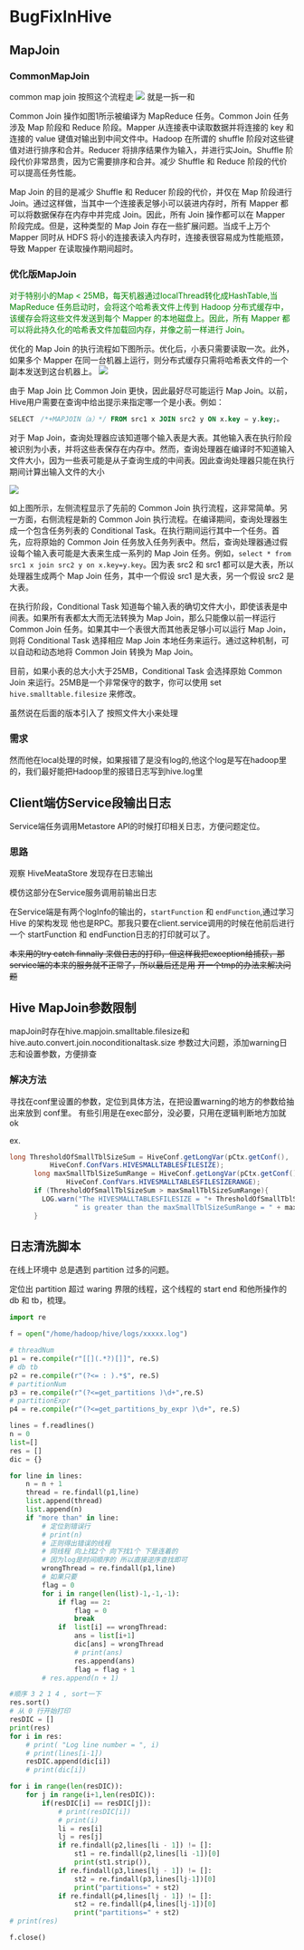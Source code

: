 # BugFixInHive
## MapJoin
### CommonMapJoin 
common map join 按照这个流程走
![](../pics/Hive.jpeg)
就是一拆一和

Common Join 操作如图1所示被编译为 MapReduce 任务。Common Join 任务涉及 Map 阶段和 Reduce 阶段。Mapper 从连接表中读取数据并将连接的 key 和连接的 value 键值对输出到中间文件中。Hadoop 在所谓的 shuffle 阶段对这些键值对进行排序和合并。Reducer 将排序结果作为输入，并进行实Join。Shuffle 阶段代价非常昂贵，因为它需要排序和合并。减少 Shuffle 和 Reduce 阶段的代价可以提高任务性能。

Map Join 的目的是减少 Shuffle 和 Reducer 阶段的代价，并仅在 Map 阶段进行 Join。通过这样做，当其中一个连接表足够小可以装进内存时，所有 Mapper 都可以将数据保存在内存中并完成 Join。因此，所有 Join 操作都可以在 Mapper 阶段完成。但是，这种类型的 Map Join 存在一些扩展问题。当成千上万个 Mapper 同时从 HDFS 将小的连接表读入内存时，连接表很容易成为性能瓶颈，导致 Mapper 在读取操作期间超时。

### 优化版MapJoin

<font color = green>
对于特别小的Map < 25MB，每天机器通过localThread转化成HashTable,当 MapReduce 任务启动时，会将这个哈希表文件上传到 Hadoop 分布式缓存中，该缓存会将这些文件发送到每个 Mapper 的本地磁盘上。因此，所有 Mapper 都可以将此持久化的哈希表文件加载回内存，并像之前一样进行 Join。
</font>

优化的 Map Join 的执行流程如下图所示。优化后，小表只需要读取一次。此外，如果多个 Mapper 在同一台机器上运行，则分布式缓存只需将哈希表文件的一个副本发送到这台机器上。
![](../pics/RDBinHive.jpeg)

由于 Map Join 比 Common Join 更快，因此最好尽可能运行 Map Join。以前，Hive用户需要在查询中给出提示来指定哪一个是小表。例如：
```SQL
SELECT　/*+MAPJOIN（a）*/ FROM src1 x JOIN src2 y ON x.key = y.key;。
```
对于 Map Join，查询处理器应该知道哪个输入表是大表。其他输入表在执行阶段被识别为小表，并将这些表保存在内存中。然而，查询处理器在编译时不知道输入文件大小，因为一些表可能是从子查询生成的中间表。因此查询处理器只能在执行期间计算出输入文件的大小

![](../pics/25MB_limit.jpeg)

如上图所示，左侧流程显示了先前的 Common Join 执行流程，这非常简单。另一方面，右侧流程是新的 Common Join 执行流程。在编译期间，查询处理器生成一个包含任务列表的 Conditional Task。在执行期间运行其中一个任务。首先，应将原始的 Common Join 任务放入任务列表中。然后，查询处理器通过假设每个输入表可能是大表来生成一系列的 Map Join 任务。例如，`select * from src1 x join src2 y on x.key=y.key`。因为表 src2 和 src1 都可以是大表，所以处理器生成两个 Map Join 任务，其中一个假设 src1 是大表，另一个假设 src2 是大表。

在执行阶段，Conditional Task 知道每个输入表的确切文件大小，即使该表是中间表。如果所有表都太大而无法转换为 Map Join，那么只能像以前一样运行 Common Join 任务。如果其中一个表很大而其他表足够小可以运行 Map Join，则将 Conditional Task 选择相应 Map Join 本地任务来运行。通过这种机制，可以自动和动态地将 Common Join 转换为 Map Join。

目前，如果小表的总大小大于25MB，Conditional Task 会选择原始 Common Join 来运行。25MB是一个非常保守的数字，你可以使用 set `hive.smalltable.filesize` 来修改。

虽然说在后面的版本引入了 按照文件大小来处理

### 需求 

然而他在local处理的时候，如果报错了是没有log的,他这个log是写在hadoop里的，我们最好能把Hadoop里的报错日志写到hive.log里


## Client端仿Service段输出日志
Service端任务调用Metastore API的时候打印相关日志，方便问题定位。

### 思路 
观察 HiveMeataStore 发现存在日志输出

模仿这部分在Service服务调用前输出日志

在Service端是有两个logInfo的输出的，`startFunction` 和 `endFunction`,通过学习 Hive 的架构发现 他也是RPC。那我只要在client.service调用的时候在他前后进行一个 startFunction 和 endFunction日志的打印就可以了。

~~本来用的try catch finnally 来做日志的打印，但这样我把exception给捕获，那service端的本来的服务就不正常了，所以最后还是用 开一个tmp的办法来解决问题~~

## Hive MapJoin参数限制

mapJoin时存在hive.mapjoin.smalltable.filesize和 hive.auto.convert.join.noconditionaltask.size 参数过大问题，添加warning日志和设置参数，方便排查
### 解决方法

寻找在conf里设置的参数，定位到具体方法，在把设置warning的地方的参数给抽出来放到 conf里。
有些引用是在exec部分，没必要，只用在逻辑判断地方加就ok

ex.
```java
long ThresholdOfSmallTblSizeSum = HiveConf.getLongVar(pCtx.getConf(),
          HiveConf.ConfVars.HIVESMALLTABLESFILESIZE);
      long maxSmallTblSizeSumRange = HiveConf.getLongVar(pCtx.getConf(),
              HiveConf.ConfVars.HIVESMALLTABLESFILESIZERANGE);
      if (ThresholdOfSmallTblSizeSum > maxSmallTblSizeSumRange){
        LOG.warn("The HIVESMALLTABLESFILESIZE = "+ ThresholdOfSmallTblSizeSum +
                " is greater than the maxSmallTblSizeSumRange = " + maxSmallTblSizeSumRange);
      }
```
## 日志清洗脚本

在线上环境中 总是遇到 partition 过多的问题。

定位出 partition 超过 waring 界限的线程，这个线程的 start end 和他所操作的 db 和 tb，梳理。

```python
import re

f = open("/home/hadoop/hive/logs/xxxxx.log")

# threadNum
p1 = re.compile(r"[[](.*?)[]]", re.S)
# db tb
p2 = re.compile(r"(?<= : ).*$", re.S)
# partitionNum
p3 = re.compile(r"(?<=get_partitions )\d+",re.S)
# partitionExpr
p4 = re.compile(r"(?<=get_partitions_by_expr )\d+", re.S)

lines = f.readlines()
n = 0
list=[]
res = []
dic = {}

for line in lines:
    n = n + 1
    thread = re.findall(p1,line)
    list.append(thread)
    list.append(n)
    if "more than" in line:
        # 定位到错误行
        # print(n)
        # 正则得出错误的线程
        # 同线程 向上找2个 向下找1个 下是连着的
        # 因为log是时间顺序的 所以直接逆序查找即可     
        wrongThread = re.findall(p1,line)
        # 如果只要 
        flag = 0
        for i in range(len(list)-1,-1,-1):
            if flag == 2:
                flag = 0
                break
            if  list[i] == wrongThread:
                ans = list[i+1]
                dic[ans] = wrongThread
                # print(ans)
                res.append(ans)
                flag = flag + 1  
        # res.append(n + 1) 

#顺序 3 2 1 4 , sort一下
res.sort()
# 从 0 行开始打印
resDIC = []
print(res)
for i in res:
    # print( "Log line number = ", i)
    # print(lines[i-1])
    resDIC.append(dic[i])
    # print(dic[i])

for i in range(len(resDIC)):
    for j in range(i+1,len(resDIC)):
        if(resDIC[i] == resDIC[j]):
            # print(resDIC[i])
            # print(i)
            li = res[i]
            lj = res[j]
            if re.findall(p2,lines[li - 1]) != []:
                st1 = re.findall(p2,lines[li -1])[0]
                print(st1.strip()),
            if re.findall(p3,lines[lj - 1]) != []:
                st2 = re.findall(p3,lines[lj-1])[0]
                print("partitions=" + st2)
            if re.findall(p4,lines[lj - 1]) != []:
                st2 = re.findall(p4,lines[lj-1])[0]
                print("partitions=" + st2)
# print(res)

f.close()

```




